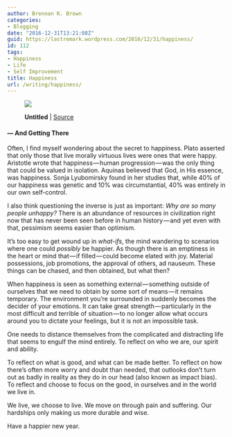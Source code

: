 ```yaml
---
author: Brennan K. Brown
categories:
- Blogging
date: "2016-12-31T13:21:08Z"
guid: https://lastremark.wordpress.com/2016/12/31/happiness/
id: 112
tags:
- Happiness
- Life
- Self Improvement
title: Happiness
url: /writing/happiness/
---
```


<figure class="wp-caption">

<img data-width="3900" data-height="3097" src="https://cdn-images-1.medium.com/max/2560/1*mjoDxttmf0hiKFeoD4nSBw.jpeg" /> <figcaption class="wp-caption-text"><b>Untitled</b> | <a href="https://www.pexels.com/photo/hands-cup-hot-19586/" target="_blank" rel="noopener noreferrer">Source</a></figcaption></figure>

#### — And Getting There

<span>O</span>ften, I find myself wondering about the secret to happiness. Plato asserted that only those that live morally virtuous lives were ones that were happy. Aristotle wrote that happiness — human progression — was the only thing that could be valued in isolation. Aquinas believed that God, in His essence, was happiness. Sonja Lyubomirsky found in her studies that, while 40% of our happiness was genetic and 10% was circumstantial, 40% was entirely in our own self-control.

I also think questioning the inverse is just as important: _Why are so many people unhappy?_ There is an abundance of resources in civilization right now that has never been seen before in human history — and yet even with that, pessimism seems easier than optimism.

<!--more-->

It’s too easy to get wound up in _what-ifs_, the mind wandering to scenarios where one could _possibly_ be happier. As though there is an emptiness in the heart or mind that — if filled — could become elated with joy. Material possessions, job promotions, the approval of others, ad nauseum. These things can be chased, and then obtained, but what then?

When happiness is seen as something external — something outside of ourselves that we need to obtain by some sort of means — it remains temporary. The environment you’re surrounded in suddenly becomes the decider of your emotions. It can take great strength — particularly in the most difficult and terrible of situation — to no longer allow what occurs around you to dictate your feelings, but it is not an impossible task.

One needs to distance themselves from the complicated and distracting life that seems to engulf the mind entirely. To reflect on who we are, our spirit and ability.

To reflect on what is good, and what can be made better. To reflect on how there’s often more worry and doubt than needed, that outlooks don’t turn out as badly in reality as they do in our head (also known as impact bias). To reflect and choose to focus on the good, in ourselves and in the world we live in.

We live, we choose to live. We move on through pain and suffering. Our hardships only making us more durable and wise.

Have a happier new year.
